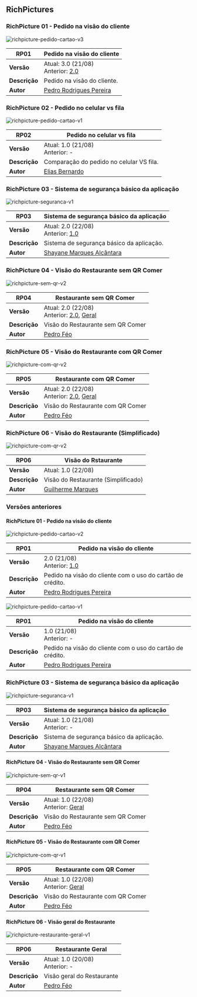 ## RichPictures


### RichPicture 01 - Pedido na visão do cliente

![richpicture-pedido-cartao-v3](../images/richpicture-pedido-v3.jpg)

 **RP01** | **Pedido na visão do cliente**  |
|--|--|
| **Versão**| Atual: 3.0 (21/08) <br> Anterior: [2.0](#richpicture-01-pedido-na-visao-do-cliente_1) | 
| **Descrição** | Pedido na visão do cliente. | 
|**Autor**| [Pedro Rodrigues Pereira](https://github.com/pedro-prp) |

### RichPicture 02 - Pedido no celular vs fila
![richpicture-pedido-cartao-v1](../images/RP_fila_cel.png)

 **RP02** | **Pedido no celular vs fila**  |
|--|--|
| **Versão**| Atual: 1.0 (21/08) <br> Anterior: - | 
| **Descrição** | Comparação do pedido no celular VS fila. | 
|**Autor**| [Elias Bernardo](https://github.com/ebmm01) | 

### RichPicture 03 - Sistema de segurança básico da aplicação
![richpicture-seguranca-v1](../images/richpicture-esboco-seguranca-v2.jpg)

 **RP03** | **Sistema de segurança básico da aplicação**  |
|--|--|
| **Versão**| Atual: 2.0 (22/08) <br> Anterior: [1.0](#richpicture-03-sistema-de-seguranca-basico-da-aplicacao) | 
| **Descrição** | Sistema de segurança básico da aplicação. | 
|**Autor**| [Shayane Marques Alcântara](https://github.com/shayanealcantara) | 

### RichPicture 04 - Visão do Restaurante sem QR Comer
![richpicture-sem-qr-v2](../images/rp_feo/SemQRV2.png)

 **RP04** | **Restaurante sem QR Comer**  |
|--|--|
| **Versão**| Atual: 2.0 (22/08) <br> Anterior: [2.0](#richpicture-04-visao-do-restaurante-sem-qr-comer_1), [Geral](#visao-geral-do-restaurante) | 
| **Descrição** | Visão do Restaurante sem QR Comer | 
|**Autor**| [Pedro Féo](https://github.com/Phe0) | 

### RichPicture 05 - Visão do Restaurante com QR Comer
![richpicture-com-qr-v2](../images/rp_feo/ComQRV2.png)

 **RP05** | **Restaurante com QR Comer**  |
|--|--|
| **Versão**| Atual: 2.0 (22/08) <br> Anterior: [2.0](#richpicture-05-visao-do-restaurante-com-qr-comer_1), [Geral](#visao-geral-do-restaurante) | 
| **Descrição** | Visão do Restaurante com QR Comer | 
|**Autor**| [Pedro Féo](https://github.com/Phe0) | 

### RichPicture 06 - Visão do Restaurante (Simplificado)
![richpicture-com-qr-v2](../images/visao_restaurante.png)

 **RP06** | **Visão do Rstaurante**  |
|--|--|
| **Versão**| Atual: 1.0 (22/08) | 
| **Descrição** | Visão do Restaurante (Simplificado) | 
|**Autor**| [Guilherme Marques](https://github.com/guilhesme23) | 

### Versões anteriores

#### RichPicture 01 - Pedido na visão do cliente

![richpicture-pedido-cartao-v2](../images/richpicture-pedido-v2.jpg)

 **RP01** | **Pedido na visão do cliente**  |
|--|--|
| **Versão**| 2.0 (21/08) <br> Anterior: [1.0](#richpicture-01-pedido-na-visao-do-cliente_1) | 
| **Descrição** | Pedido na visão do cliente com o uso do cartão de crédito. | 
|**Autor**| [Pedro Rodrigues Pereira](https://github.com/pedro-prp) |

![richpicture-pedido-cartao-v1](../images/richpicture-esboco-pedido-v1.jpg)

 **RP01** | **Pedido na visão do cliente**  |
|--|--|
| **Versão**| 1.0 (21/08) <br> Anterior: - | 
| **Descrição** | Pedido na visão do cliente com o uso do cartão de crédito. | 
|**Autor**| [Pedro Rodrigues Pereira](https://github.com/pedro-prp) | 

### RichPicture 03 - Sistema de segurança básico da aplicação
![richpicture-seguranca-v1](../images/richpicture-esboco-seguranca-v1.jpg)

 **RP03** | **Sistema de segurança básico da aplicação**  |
|--|--|
| **Versão**| Atual: 1.0 (21/08) <br> Anterior: - | 
| **Descrição** | Sistema de segurança básico da aplicação. | 
|**Autor**| [Shayane Marques Alcântara](https://github.com/shayanealcantara) | 

#### RichPicture 04 - Visão do Restaurante sem QR Comer

![richpicture-sem-qr-v1](../images/rp_feo/SemQrV1.jpg)

 **RP04** | **Restaurante sem QR Comer**  |
|--|--|
| **Versão**| Atual: 1.0 (22/08) <br> Anterior: [Geral](#visao-geral-do-restaurante) | 
| **Descrição** | Visão do Restaurante sem QR Comer | 
|**Autor**| [Pedro Féo](https://github.com/Phe0) | 


#### RichPicture 05 - Visão do Restaurante com QR Comer

![richpicture-com-qr-v1](../images/rp_feo/ComQRV1.jpg)

 **RP05** | **Restaurante com QR Comer**  |
|--|--|
| **Versão**| Atual: 1.0 (22/08) <br> Anterior: [Geral](#visao-geral-do-restaurante) | 
| **Descrição** | Visão do Restaurante com QR Comer | 
|**Autor**| [Pedro Féo](https://github.com/Phe0) | 

#### RichPicture 06 - Visão geral do Restaurante

![richpicture-restaurante-geral-v1](../images/rp_feo/RestauranteV1.jpg)

 **RP06** | **Restaurante Geral**  |
|--|--|
| **Versão**| Atual: 1.0 (20/08) <br> Anterior: - | 
| **Descrição** | Visão geral do Restaurante | 
|**Autor**| [Pedro Féo](https://github.com/Phe0) |
